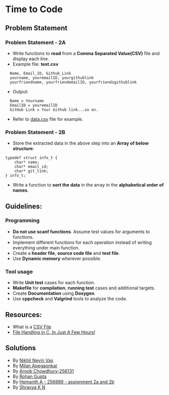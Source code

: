 # Time to Code

## Problem Statement

### Problem Statement - 2A
* Write functions to **read** from a **Comma Separated Value(CSV)** file and display each line.
* Example file: **test.csv**
```
  Name, Email_ID, Github_Link
  yourname, youremailID, yourgithublink
  yourfriendname, yourfriendemailID, yourfriendsgithublink
```
* Output:
```
  Name = Yourname
  EmailID = youremailID
  GitHub Link = Your Github link...so on.
```
* Refer to [data.csv](data.csv) file for example.

### Problem Statement - 2B
* Store the extracted data in the above step into an **Array of below structure**:
```
typedef struct info_t {
    char* name;
    char* email_id;
    char* git_link;
} info_t;
```
* Write a function to **sort the data** in the array in the **alphabetical order of names**.

## Guidelines:
### Programming
* **Do not use scanf functions**. Assume test values for arguments to functions.
* Implement different functions for each operation instead of writing everything under main function.
* Create a **header file**,  **source code file** and **test file**.
* Use **Dynamic memory** wherever possible.

### Tool usage
* Write **Unit test** cases for each function.
* **Makefile** for **compilation**, **running test** cases and additional targets.
* Create **Documentation** using **Doxygen**.
* Use **cppcheck** and **Valgrind** tools to analyze the code.


## Resources:
* What is a [CSV File](https://www.howtogeek.com/348960/what-is-a-csv-file-and-how-do-i-open-it/)
* [File Handling in C, In Just A Few Hours!](https://aticleworld.com/file-handling-in-c/)

## Solutions
* By [Nikhil Nevin Vas](https://github.com/nikhilvas123/MiniProject_Template/tree/solution_2a/Example_Programs/programming_concpets/Questions_2a)
* By [Milan Apegaonkar](https://github.com/255934/Q_2_sol/tree/master)
* By [Arnob Chowdhury-256131](https://github.com/arc-arnob/LnT-Assignments/tree/master/Questions_2a)
* By [Rohan Gupta](https://github.com/256018/Question2)
* By [Hemanth A - 256889 - assignment 2a and 2b](https://github.com/hemanth-asapu/demoproj1/tree/main/assignment_2a_2b)
* By [Shravya K N](https://github.com/28-shravya/Solution-for-Question2a-StepIn.git)


